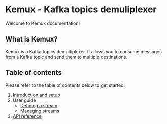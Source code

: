 # Kemux - Kafka topics demuliplexer

Welcome to Kemux documentation!

## What is Kemux?

Kemux is a Kafka topics demultiplexer. It allows you to consume messages from a Kafka topic and send them to multiple destinations.

## Table of contents

Please refer to the table of contents below to get started.

1. [Introduction and setup](intro.md)
2. User guide
    - [Defining a stream](user-guide/stream.md)
    - [Managing streams](user-guide/manager.md)
3. [API reference](api-reference.md)
